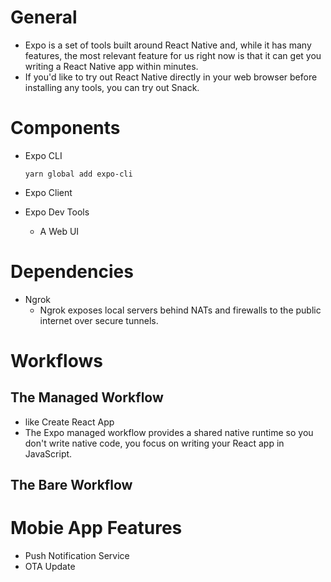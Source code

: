 # General

-   Expo is a set of tools built around React Native and, while it has many features, the most relevant feature for us right now is that it can get you writing a React Native app within minutes.
-   If you'd like to try out React Native directly in your web browser before installing any tools, you can try out Snack.

# Components

-   Expo CLI

    `yarn global add expo-cli`

-   Expo Client
-   Expo Dev Tools
    -   A Web UI

# Dependencies

-   Ngrok
    -   Ngrok exposes local servers behind NATs and firewalls to the public internet over secure tunnels.

# Workflows

## The Managed Workflow

-   like Create React App
-   The Expo managed workflow provides a shared native runtime so you don't write native code, you focus on writing your React app in JavaScript.

## The Bare Workflow

# Mobie App Features

-   Push Notification Service
-   OTA Update
